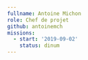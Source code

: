 ```yaml
---
fullname: Antoine Michon
role: Chef de projet
github: antoinemch
missions:
  - start: '2019-09-02'
    status: dinum
---
```

